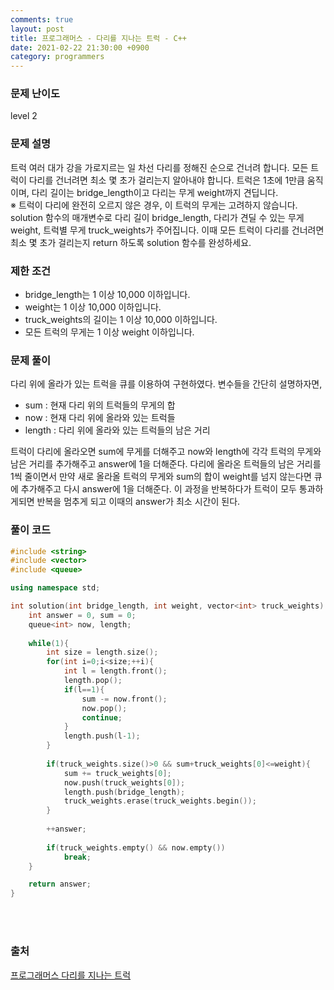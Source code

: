 ```yaml
---
comments: true
layout: post
title: 프로그래머스 - 다리를 지나는 트럭 - C++
date: 2021-02-22 21:30:00 +0900
category: programmers
---
```


### 문제 난이도
level 2

### 문제 설명
트럭 여러 대가 강을 가로지르는 일 차선 다리를 정해진 순으로 건너려 합니다. 모든 트럭이 다리를 건너려면 최소 몇 초가 걸리는지 알아내야 합니다. 트럭은 1초에 1만큼 움직이며, 다리 길이는 bridge_length이고 다리는 무게 weight까지 견딥니다.  
※ 트럭이 다리에 완전히 오르지 않은 경우, 이 트럭의 무게는 고려하지 않습니다.  
solution 함수의 매개변수로 다리 길이 bridge_length, 다리가 견딜 수 있는 무게 weight, 트럭별 무게 truck_weights가 주어집니다. 이때 모든 트럭이 다리를 건너려면 최소 몇 초가 걸리는지 return 하도록 solution 함수를 완성하세요.

### 제한 조건
- bridge_length는 1 이상 10,000 이하입니다.
- weight는 1 이상 10,000 이하입니다.
- truck_weights의 길이는 1 이상 10,000 이하입니다.
- 모든 트럭의 무게는 1 이상 weight 이하입니다.

### 문제 풀이
다리 위에 올라가 있는 트럭을 큐를 이용하여 구현하였다. 변수들을 간단히 설명하자면,
- sum : 현재 다리 위의 트럭들의 무게의 합
- now : 현재 다리 위에 올라와 있는 트럭들
- length : 다리 위에 올라와 있는 트럭들의 남은 거리

트럭이 다리에 올라오면 sum에 무게를 더해주고 now와 length에 각각 트럭의 무게와 남은 거리를 추가해주고 answer에 1을 더해준다. 다리에 올라온 트럭들의 남은 거리를 1씩 줄이면서 만약 새로 올라올 트럭의 무게와 sum의 합이 weight를 넘지 않는다면 큐에 추가해주고 다시 answer에 1을 더해준다. 이 과정을 반복하다가 트럭이 모두 통과하게되면 반복을 멈추게 되고 이때의 answer가 최소 시간이 된다.  

### 풀이 코드
```c++
#include <string>
#include <vector>
#include <queue>

using namespace std;

int solution(int bridge_length, int weight, vector<int> truck_weights) {
    int answer = 0, sum = 0;
    queue<int> now, length;
    
    while(1){
        int size = length.size();
        for(int i=0;i<size;++i){
            int l = length.front();
            length.pop();
            if(l==1){
                sum -= now.front();
                now.pop();
                continue;
            }
            length.push(l-1);
        }
        
        if(truck_weights.size()>0 && sum+truck_weights[0]<=weight){
            sum += truck_weights[0];
            now.push(truck_weights[0]);
            length.push(bridge_length);
            truck_weights.erase(truck_weights.begin());
        }
        
        ++answer;
        
        if(truck_weights.empty() && now.empty())
            break;
    }

    return answer;
}
```
<br/><br/>

### 출처
[프로그래머스 다리를 지나는 트럭](https://programmers.co.kr/learn/courses/30/lessons/42583)  
<br/><br/><br/><br/><br/><br/><br/><br/>